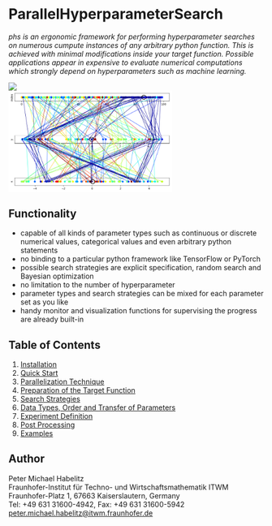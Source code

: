 # ParallelHyperparameterSearch

*phs is an ergonomic framework for performing hyperparameter searches on numerous cumpute instances of any arbitrary python function. This is achieved with minimal modifications inside your target function. Possible applications appear in expensive to evaluate numerical computations which strongly depend on hyperparameters such as machine learning.*

<img src="./docs/start_page_images/plot_xyr_post_contour.gif" align="left" width=200/>
<img src="./docs/start_page_images/parameter_combination_post.png" align="center" width=322/>

## Functionality
+ capable of all kinds of parameter types such as continuous or discrete numerical values, categorical values and even arbitrary python statements
+ no binding to a particular python framework like TensorFlow or PyTorch
+ possible search strategies are explicit specification, random search and Bayesian optimization
+ no limitation to the number of hyperparameter
+ parameter types and search strategies can be mixed for each parameter set as you like
+ handy monitor and visualization functions for supervising the progress are already built-in


## Table of Contents
1. [Installation](./docs/installation.md)
2. [Quick Start](./docs/quick_start.md)
3. [Parallelization Technique](./docs/parallelization_technique.md)
4. [Preparation of the Target Function](./docs/preparation_of_the_target_function.md)
5. [Search Strategies](./docs/search_strategies.md)
6. [Data Types, Order and Transfer of Parameters](./docs/data_types_order_transfer.md)
7. [Experiment Definition](./docs/experiment_definition.md)
8. [Post Processing](./docs/post_processing.md)
9. [Examples](./examples/README.md)



[1]: http://docs.dask.org/en/latest/index.html "DASK"
[2]: https://en.wikipedia.org/wiki/Griewank_function "Griewank"
[3]: http://www.open-carme.org "Carme"

## Author

Peter Michael Habelitz  
Fraunhofer-Institut für Techno- und Wirtschaftsmathematik ITWM  
Fraunhofer-Platz 1, 67663 Kaiserslautern, Germany  
Tel: +49 631 31600-4942, Fax: +49 631 31600-5942  
<peter.michael.habelitz@itwm.fraunhofer.de>
